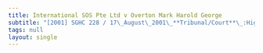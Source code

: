 ```yaml
---
title: International SOS Pte Ltd v Overton Mark Harold George
subtitle: "[2001] SGHC 228 / 17\_August\_2001\_**Tribunal/Court**\_:High\_Court\_**Coram**\_:Choo\_Han\_Teck\_JC\_**Counsel\_Name(s)**\_:Randolph\_Khoo\_and\_Bernetter\_Meyer\_(Drew\_&\_Napier\_LLC)\_for\_the\_plaintiffs/appellants;\_Edwin\_Tong\_and\_Lee\_Kuan\_Wei\_(Allen\_&\_Gledhill)\_for\_the\_defendant/respondent\_**Parties**\_:International\_SOS\_Pte\_Ltd\_—\_Overton\_Mark\_Harold\_George"
tags: null
layout: single
---
```


